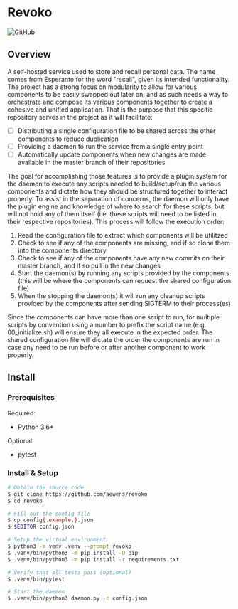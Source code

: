 # Revoko

![GitHub](https://img.shields.io/github/license/aewens/revoko?style=for-the-badge)

## Overview
A self-hosted service used to store and recall personal data. The name comes from Esperanto for the word "recall", given its intended functionality. The project has a strong focus on modularity to allow for various components to be easily swapped out later on, and as such needs a way to orchestrate and compose its various components together to create a cohesive and unified application. That is the purpose that this specific repository serves in the project as it will facilitate:

- [ ] Distributing a single configuration file to be shared across the other components to reduce duplication
- [ ] Providing a daemon to run the service from a single entry point
- [ ] Automatically update components when new changes are made available in the master branch of their repositories

The goal for accomplishing those features is to provide a plugin system for the daemon to execute any scripts needed to build/setup/run the various components and dictate how they should be structured together to interact properly. To assist in the separation of concerns, the daemon will only have the plugin engine and knowledge of where to search for these scripts, but will not hold any of them itself (i.e. these scripts will need to be listed in their respective repositories). This process will follow the execution order:

1. Read the configuration file to extract which components will be utilitzed
1. Check to see if any of the components are missing, and if so clone them into the components directory
1. Check to see if any of the components have any new commits on their master branch, and if so pull in the new changes
1. Start the daemon(s) by running any scripts provided by the components (this will be where the components can request the shared configuration file)
1. When the stopping the daemon(s) it will run any cleanup scripts provided by the components after sending SIGTERM to their process(es) 

Since the components can have more than one script to run, for multiple scripts by convention using a number to prefix the script name (e.g. 00_initialize.sh) will ensure they all execute in the expected order. The shared configuration file will dictate the order the components are run in case any need to be run before or after another component to work properly.

## Install

### Prerequisites

Required:
- Python 3.6+

Optional:
- pytest

### Install & Setup

```bash
# Obtain the source code
$ git clone https://github.com/aewens/revoko
$ cd revoko

# Fill out the config file
$ cp config{.example,}.json
$ $EDITOR config.json

# Setup the virtual environment
$ python3 -m venv .venv --prompt revoko
$ .venv/bin/python3 -m pip install -U pip
$ .venv/bin/python3 -m pip install -r requirements.txt

# Verify that all tests pass (optional)
$ .venv/bin/pytest

# Start the daemon
$ .venv/bin/python3 daemon.py -c config.json
```

